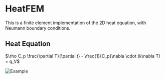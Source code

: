 # HeatFEM
This is a finite element implementation of the 2D heat equation, with Neumann boundary conditions.

## Heat Equation
$\rho C_p \frac{\partial T}{\partial t} - \frac{1}{C_p}\nabla \cdot (k\nabla T) = q_V$

![Example](https://github.com/user-attachments/assets/199e0c59-01db-4181-b984-45a5d7fb5712)
